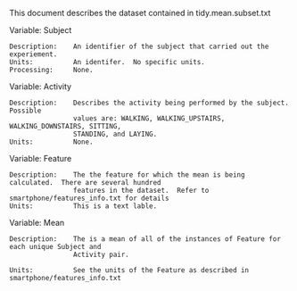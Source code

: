 This document describes the dataset contained in tidy.mean.subset.txt


Variable:           Subject

    Description:    An identifier of the subject that carried out the experiement.
    Units:          An identifer.  No specific units.
    Processing:     None.  
    
    
Variable:           Activity

    Description:    Describes the activity being performed by the subject.  Possible
                    values are: WALKING, WALKING_UPSTAIRS, WALKING_DOWNSTAIRS, SITTING,
                    STANDING, and LAYING.
    Units:          None.
    
Variable:           Feature

    Description:    The the feature for which the mean is being calculated.  There are several hundred
                    features in the dataset.  Refer to smartphone/features_info.txt for details
    Units:          This is a text lable.
    
Variable: Mean

    Description:    The is a mean of all of the instances of Feature for each unique Subject and 
                    Activity pair.
                    
    Units:          See the units of the Feature as described in smartphone/features_info.txt 
    
    
    
    